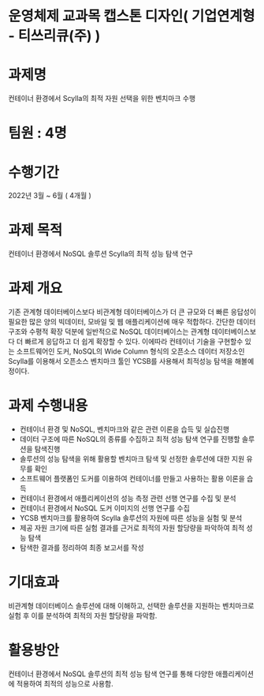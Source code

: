 # 운영체제 교과목 캡스톤 디자인( 기업연계형 - 티쓰리큐(주) )

# 과제명
컨테이너 환경에서 Scylla의 최적 자원 선택을 위한 벤치마크 수행

# 팀원 : 4명

# 수행기간
2022년 3월 ~ 6월 ( 4개월 )

# 과제 목적
컨테이너 환경에서 NoSQL 솔루션 Scylla의 최적 성능 탐색 연구

# 과제 개요 
기존 관계형 데이터베이스보다 비관계형 데이터베이스가 더 큰 규모와 더 빠른 응답성이 필요한 많은 양의 빅데이터, 모바일 및 웹 애플리케이션에 매우 적합하다. 간단한 데이터 구조와 수평적 확장 덕분에 일반적으로 NoSQL 데이터베이스는 관계형 데이터베이스보다 더 빠르게 응답하고 더 쉽게 확장할 수 있다. 이에따라 컨테이너 기술을 구현할수 있는 소프트웨어인 도커, NoSQL의 Wide Column 형식의 오픈소스 데이터 저장소인 Scylla를 이용해서 오픈소스 벤치마크 툴인 YCSB를 사용해서 최적성능 탐색을 해볼예정이다.

# 과제 수행내용
 - 컨테이너 환경 및 NoSQL, 벤치마크와 같은 관련 이론을 습득 및 실습진행
 - 데이터 구조에 따른 NoSQL의 종류를 수집하고 최적 성능 탐색 연구를 진행할 솔루션을 탐색진행
 - 솔루션의 성능 탐색을 위해 활용할 벤치마크 탐색 및 선정한 솔루션에 대한 지원 유무를 확인
 - 소프트웨어 플랫폼인 도커를 이용하여 컨테이너를 만들고 사용하는 활용 이론을 습득
 - 컨테이너 환경에서 애플리케이션의 성능 측정 관련 선행 연구를 수집 및 분석
 - 컨테이너 환경에서 NoSQL 도커 이미지의 선행 연구를 수집
 - YCSB 벤치마크를 활용하여 Scylla 솔루션의 자원에 따른 성능을 실험 및 분석
 - 제공 자원 크기에 따른 실험 결과를 근거로 최적의 자원 할당량을 파악하여 최적 성능 탐색
 - 탐색한 결과를 정리하여 최종 보고서를 작성

# 기대효과
비관계형 데이터베이스 솔루션에 대해 이해하고, 선택한 솔루션을 지원하는 벤치마크로 실험 후 이를 분석하여 최적의 자원 할당량을 파악함.

# 활용방안
컨테이너 환경에서 NoSQL 솔루션의 최적 성능 탐색 연구를 통해 다양한 애플리케이션에 적용하여 최적의 성능으로 사용함.
